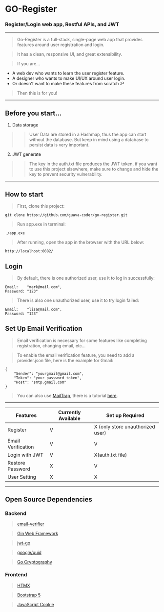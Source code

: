 # GO-Register

### Register/Login web app, Restful APIs, and JWT 

 ---
 > Go-Register is a full-stack, single-page web app that provides features around user registration and login.

 > It has a clean, responsive UI, and great extensibility.

 > If you are...

 * A web dev who wants to learn the user register feature.
 * A designer who wants to make UI/UX around user login.
 * Or doesn't want to make these features from scratch :P
 
 > Then this is for you! 
 ---
 ## Before you start...
 1. Data storage
   >> User Data are stored in a Hashmap, thus the app can start without the database. But keep in mind using a database to persist data is very important. 
 2. JWT generate
   >> The key in the auth.txt file produces the JWT token, if you want to use this project elsewhere, make sure to change and hide the key to prevent security vulnerability.
 ---
## How to start

 > First, clone this project:
    
    git clone https://github.com/guava-coder/go-register.git

 > Run app.exe in terminal:

    ./app.exe

 > After running, open the app in the browser with the URL below:

    http://localhost:8082/

## Login
 > By default, there is one authorized user, use it to log in successfully:
 
    Email:    "mark@mail.com",
	Password: "123"

 > There is also one unauthorized user, use it to try login failed:

    Email:    "lisa@mail.com",
    Password: "123"

## Set Up Email Verification
 > Email verification is necessary for some features like completing registration, changing email, etc...

 > To enable the email verification feature, you need to add a provider.json file, here is the example for Gmail:

    {
        "Sender": "yourgmail@gmail.com",
        "Token": "your password token",
        "Host": "smtp.gmail.com"
    }

 > You can also use [MailTrap](https://mailtrap.io/), there is a tutorial [here](https://mailtrap.io/blog/golang-send-email/).
 ---
 
 <table>
    <thead>
        <th>Features</th>
        <th>Currently Available</th>
        <th>Set up Required</th>
    </thead>
    <tbody>
    <tr>
        <td>Register</td>
        <td>V</td>
        <td>X (only store unauthorized user)</td>
    </tr>
    <tr>
        <td>Email Verification</td>
        <td>V</td>
        <td>V</td>
    </tr> 
    <tr>
        <td>Login with JWT</td>
        <td>V</td>
        <td>X(auth.txt file)</td>
    </tr> 
    <tr>
        <td>Restore Password</td>
        <td>X</td>
        <td>V</td>
    </tr> 
    <tr>
        <td>User Setting</td>
        <td>X</td>
        <td>X</td>
    </tr> 
    </tbody>
    
</table>
 
 --- 
 ## Open Source Dependencies

 ### Backend

 > [email-verifier](https://github.com/AfterShip/email-verifier)

 > [Gin Web Framework](https://github.com/gin-gonic/gin)

 > [jwt-go](https://github.com/golang-jwt/jwt)

 > [google/uuid](https://github.com/google/uuid)

 > [Go Cryptography](https://pkg.go.dev/golang.org/x/crypto#section-readme)

 ### Frontend

 > [HTMX](https://github.com/bigskysoftware/htmx)

 > [Bootstrap 5](https://github.com/twbs/bootstrap)

 > [JavaScript Cookie](https://github.com/js-cookie/js-cookie)
